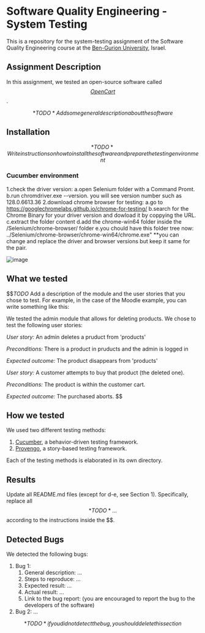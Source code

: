 # Software Quality Engineering - System Testing
This is a repository for the system-testing assignment of the Software Quality Engineering course at the [Ben-Gurion University](https://in.bgu.ac.il/), Israel.

## Assignment Description
In this assignment, we tested an open-source software called [$$OpenCart$$](https://www.opencart.com/).

$$*TODO* Add some general description about the software$$

## Installation
$$*TODO* Write instructions on how to install the software and prepare the testing environment$$

### Cucumber environment
1.check the driver version:
   a.open Selenium folder with a Command Promt.
   b.run chromdriver.exe --version. you will see version number such as 128.0.6613.36 
2.download chrome browser for testing:
   a.go to https://googlechromelabs.github.io/chrome-for-testing/ 
   b.search for the Chrome Binary for your driver version and dowload it by coppying the URL.
   c.extract the folder content
   d.add the chrome-win64 folder inside the /Selenium/chrome-browser/ folder
   e.you chould have this folder tree now: ../Selenium/chrome-browser/chrome-win64/chrome.exe"
   **you can change and replace the driver and browser versions but keep it same for the pair.

![image](https://github.com/user-attachments/assets/e9b64ff2-780c-4d8d-9912-66fb08172b94)


## What we tested
$$*TODO* Add a description of the module and the user stories that you chose to test.
For example, in the case of the Moodle example, you can write something like this:

We tested the admin module that allows for deleting products. We chose to test the following user stories: 

*User story:* An admin deletes a pruduct from 'products'

*Preconditions:* There is a product in pruducts and the admin is logged in

*Expected outcome:* The product disappears from 'products'

*User story:* A customer attempts to buy that product (the deleted one).

*Preconditions:* The product is within the customer cart.

*Expected outcome:* The purchased aborts.
$$

## How we tested
We used two different testing methods:
1. [Cucumber](https://cucumber.io/), a behavior-driven testing framework.
2. [Provengo](https://provengo.tech/), a story-based testing framework.

Each of the testing methods is elaborated in its own directory. 

## Results
Update all README.md files (except for d-e, see Section 1). Specifically, replace all $$*TODO*…$$ according to the instructions inside the $$.

## Detected Bugs
We detected the following bugs:

1. Bug 1: 
   1. General description: ...
   2. Steps to reproduce: ...
   3. Expected result: ...
   4. Actual result: ...
   5. Link to the bug report: (you are encouraged to report the bug to the developers of the software)
2. Bug 2: ...

$$*TODO* if you did not detect the bug, you should delete this section$$  
